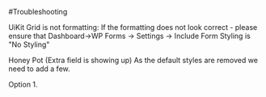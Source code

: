 #Troubleshooting

UiKit Grid is not formatting:
If the formatting does not look correct - please ensure that Dashboard->WP Forms -> Settings -> Include Form Styling is "No Styling"

Honey Pot (Extra field is showing up)
As the default styles are removed we need to add a few.

Option 1.


